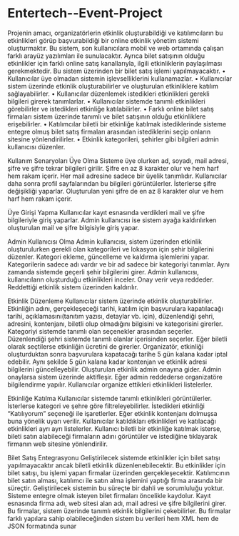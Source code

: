# Entertech--Event-Project

Projenin amacı, organizatörlerin etkinlik oluşturabildiği ve katılımcıların bu etkinlikleri görüp
başvurabildiği bir online etkinlik yönetim sistemi oluşturmaktır.
Bu sistem, son kullanıcılara mobil ve web ortamında çalışan farklı arayüz yazılımları ile sunulacaktır.
Ayrıca bilet satışının olduğu etkinlikler için farklı online satış kanallarıyla, ilgili etkinliklerin paylaşılması
gerekmektedir. Bu sistem üzerinden bir bilet satış işlemi yapılmayacaktır.
• Kullanıcılar üye olmadan sistemin işlevselliklerini kullanamazlar.
• Kullanıcılar sistem üzerinde etkinlik oluşturabilirler ve oluşturulan etkinliklere katılım
sağlayabilirler.
• Kullanıcılar düzenlemek istedikleri etkinlikleri gerekli bilgileri girerek tanımlarlar.
• Kullanıcılar sistemde tanımlı etkinlikleri görebilirler ve istedikleri etkinliğe katılabilirler.
• Farklı online bilet satış firmaları sistem üzerinde tanımlı ve bilet satışının olduğu etkinliklere
erişebilirler.
• Katılımcılar biletli bir etkinliğe katılmak istediklerinde sisteme entegre olmuş bilet satış firmaları
arasından istediklerini seçip onların sitesine yönlendirilirler.
• Etkinlik kategorileri, şehirler gibi bilgileri admin kullanıcısı düzenler.

Kullanım Senaryoları
Üye Olma
Sisteme üye olurken ad, soyadı, mail adresi, şifre ve şifre tekrar bilgileri girilir. Şifre en az 8 karakter olur
ve hem harf hem rakam içerir.
Her mail adresine sadece bir üyelik tanımlıdır.
Kullanıcılar daha sonra profil sayfalarından bu bilgileri görüntülerler. İsterlerse şifre değişikliği yaparlar.
Oluşturulan yeni şifre de en az 8 karakter olur ve hem harf hem rakam içerir.

Üye Girişi Yapma
Kullanıcılar kayıt esnasında verdikleri mail ve şifre bilgileriyle giriş yaparlar. Admin kullanıcısı ise sistem
ayağa kaldırılırken oluşturulan mail ve şifre bilgisiyle giriş yapar.

Admin Kullanıcısı Olma
Admin kullanıcısı, sistem üzerinden etkinlik oluşturulurken gerekli olan kategorileri ve lokasyon için şehir
bilgilerini düzenler. Kategori ekleme, güncelleme ve kaldırma işlemlerini yapar. Kategorilerin sadece adı
vardır ve bir ad sadece bir kategoriyi tanımlar. Aynı zamanda sistemde geçerli şehir bilgilerini girer.
Admin kullanıcısı, kullanıcıların oluşturduğu etkinlikleri inceler. Onay verir veya reddeder. Reddettiği
etkinlik sistem üzerinden kaldırılır.

Etkinlik Düzenleme
Kullanıcılar sistem üzerinde etkinlik oluşturabilirler. Etkinliğin adını, gerçekleşeceği tarihi, katılım için
başvurulara kapatılacağı tarihi, açıklamasını(tanıtım yazısı, detaylar vb. için), düzenlendiği şehri, adresini,
kontenjanı, biletli olup olmadığını bilgisini ve kategorisini girerler.
Kategoriyi sistemde tanımlı olan seçenekler arasından seçerler. Düzenlendiği şehri sistemde tanımlı
olanlar içerisinden seçerler. Eğer biletli olarak seçtilerse etkinliğin ücretini de girerler.
Organizatör, etkinliği oluşturduktan sonra başvurulara kapatacağı tarihe 5 gün kalana kadar iptal
edebilir. Aynı şekilde 5 gün kalana kadar kontenjan ve etkinlik adresi bilgilerini güncelleyebilir.
Oluşturulan etkinlik admin onayına gider. Admin onaylarsa sistem üzerinde aktifleşir. Eğer admin
reddederse organizatöre bilgilendirme yapılır.
Kullanıcılar organize ettikleri etkinlikleri listelerler.

Etkinliğe Katılma
Kullanıcılar sistemde tanımlı etkinlikleri görüntülerler. İsterlerse kategori ve şehre göre filtreleyebilirler.
İstedikleri etkinliği “Katılıyorum” seçeneği ile işaretlerler. Eğer etkinlik kontenjanı dolmuşsa buna yönelik
uyarı verilir.
Kullanıcılar katıldıkları etkinlikleri ve katılacağı etkinlikleri ayrı ayrı listelerler.
Kullanıcı biletli bir etkinliğe katılmak isterse, bileti satın alabileceği firmaların adını görüntüler ve
istediğine tıklayarak firmanın web sitesine yönlendirilir.


Bilet Satış Entegrasyonu
Geliştirilecek sistemde etkinlikler için bilet satışı yapılmayacaktır ancak biletli etkinlik
düzenlenebilecektir. Bu etkinlikler için bilet satışı, bu işlemi yapan firmalar üzerinden gerçekleşecektir.
Katılımcının bilet satın alması, katılımcı ile satın alma işlemini yaptığı firma arasında bir süreçtir.
Geliştirilecek sistemin bu süreçte bir dahli ve sorumluluğu yoktur.
Sisteme entegre olmak isteyen bilet firmaları öncelikle kaydolur. Kayıt esnasında firma adı, web sitesi
alan adı, mail adresi ve şifre bilgilerini girer.
Bu firmalar, sistem üzerinde tanımlı etkinlik bilgilerini çekebilirler. Bu firmalar farklı yapılara sahip
olabileceğinden sistem bu verileri hem XML hem de JSON formatında sunar
